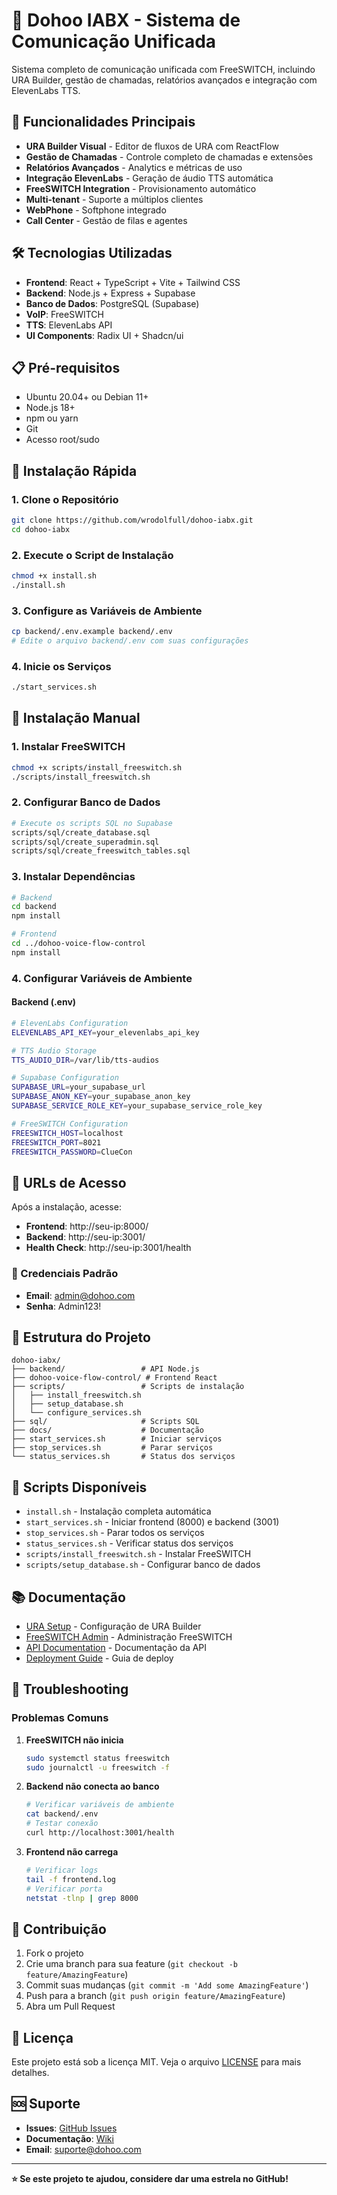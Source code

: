 # 🎯 Dohoo IABX - Sistema de Comunicação Unificada

Sistema completo de comunicação unificada com FreeSWITCH, incluindo URA Builder, gestão de chamadas, relatórios avançados e integração com ElevenLabs TTS.

## 🚀 Funcionalidades Principais

- **URA Builder Visual** - Editor de fluxos de URA com ReactFlow
- **Gestão de Chamadas** - Controle completo de chamadas e extensões
- **Relatórios Avançados** - Analytics e métricas de uso
- **Integração ElevenLabs** - Geração de áudio TTS automática
- **FreeSWITCH Integration** - Provisionamento automático
- **Multi-tenant** - Suporte a múltiplos clientes
- **WebPhone** - Softphone integrado
- **Call Center** - Gestão de filas e agentes

## 🛠️ Tecnologias Utilizadas

- **Frontend**: React + TypeScript + Vite + Tailwind CSS
- **Backend**: Node.js + Express + Supabase
- **Banco de Dados**: PostgreSQL (Supabase)
- **VoIP**: FreeSWITCH
- **TTS**: ElevenLabs API
- **UI Components**: Radix UI + Shadcn/ui

## 📋 Pré-requisitos

- Ubuntu 20.04+ ou Debian 11+
- Node.js 18+
- npm ou yarn
- Git
- Acesso root/sudo

## 🚀 Instalação Rápida

### 1. Clone o Repositório
```bash
git clone https://github.com/wrodolfull/dohoo-iabx.git
cd dohoo-iabx
```

### 2. Execute o Script de Instalação
```bash
chmod +x install.sh
./install.sh
```

### 3. Configure as Variáveis de Ambiente
```bash
cp backend/.env.example backend/.env
# Edite o arquivo backend/.env com suas configurações
```

### 4. Inicie os Serviços
```bash
./start_services.sh
```

## 📖 Instalação Manual

### 1. Instalar FreeSWITCH
```bash
chmod +x scripts/install_freeswitch.sh
./scripts/install_freeswitch.sh
```

### 2. Configurar Banco de Dados
```bash
# Execute os scripts SQL no Supabase
scripts/sql/create_database.sql
scripts/sql/create_superadmin.sql
scripts/sql/create_freeswitch_tables.sql
```

### 3. Instalar Dependências
```bash
# Backend
cd backend
npm install

# Frontend
cd ../dohoo-voice-flow-control
npm install
```

### 4. Configurar Variáveis de Ambiente

#### Backend (.env)
```bash
# ElevenLabs Configuration
ELEVENLABS_API_KEY=your_elevenlabs_api_key

# TTS Audio Storage
TTS_AUDIO_DIR=/var/lib/tts-audios

# Supabase Configuration
SUPABASE_URL=your_supabase_url
SUPABASE_ANON_KEY=your_supabase_anon_key
SUPABASE_SERVICE_ROLE_KEY=your_supabase_service_role_key

# FreeSWITCH Configuration
FREESWITCH_HOST=localhost
FREESWITCH_PORT=8021
FREESWITCH_PASSWORD=ClueCon
```

## 🎯 URLs de Acesso

Após a instalação, acesse:

- **Frontend**: http://seu-ip:8000/
- **Backend**: http://seu-ip:3001/
- **Health Check**: http://seu-ip:3001/health

### 🔐 Credenciais Padrão
- **Email**: admin@dohoo.com
- **Senha**: Admin123!

## 📁 Estrutura do Projeto

```
dohoo-iabx/
├── backend/                 # API Node.js
├── dohoo-voice-flow-control/ # Frontend React
├── scripts/                 # Scripts de instalação
│   ├── install_freeswitch.sh
│   ├── setup_database.sh
│   └── configure_services.sh
├── sql/                     # Scripts SQL
├── docs/                    # Documentação
├── start_services.sh        # Iniciar serviços
├── stop_services.sh         # Parar serviços
└── status_services.sh       # Status dos serviços
```

## 🔧 Scripts Disponíveis

- `install.sh` - Instalação completa automática
- `start_services.sh` - Iniciar frontend (8000) e backend (3001)
- `stop_services.sh` - Parar todos os serviços
- `status_services.sh` - Verificar status dos serviços
- `scripts/install_freeswitch.sh` - Instalar FreeSWITCH
- `scripts/setup_database.sh` - Configurar banco de dados

## 📚 Documentação

- [URA Setup](URA_SETUP.md) - Configuração de URA Builder
- [FreeSWITCH Admin](docs/freeswitch-admin.md) - Administração FreeSWITCH
- [API Documentation](docs/api.md) - Documentação da API
- [Deployment Guide](docs/deployment.md) - Guia de deploy

## 🐛 Troubleshooting

### Problemas Comuns

1. **FreeSWITCH não inicia**
   ```bash
   sudo systemctl status freeswitch
   sudo journalctl -u freeswitch -f
   ```

2. **Backend não conecta ao banco**
   ```bash
   # Verificar variáveis de ambiente
   cat backend/.env
   # Testar conexão
   curl http://localhost:3001/health
   ```

3. **Frontend não carrega**
   ```bash
   # Verificar logs
   tail -f frontend.log
   # Verificar porta
   netstat -tlnp | grep 8000
   ```

## 🤝 Contribuição

1. Fork o projeto
2. Crie uma branch para sua feature (`git checkout -b feature/AmazingFeature`)
3. Commit suas mudanças (`git commit -m 'Add some AmazingFeature'`)
4. Push para a branch (`git push origin feature/AmazingFeature`)
5. Abra um Pull Request

## 📄 Licença

Este projeto está sob a licença MIT. Veja o arquivo [LICENSE](LICENSE) para mais detalhes.

## 🆘 Suporte

- **Issues**: [GitHub Issues](https://github.com/wrodolfull/dohoo-iabx/issues)
- **Documentação**: [Wiki](https://github.com/wrodolfull/dohoo-iabx/wiki)
- **Email**: suporte@dohoo.com

---

**⭐ Se este projeto te ajudou, considere dar uma estrela no GitHub!** 